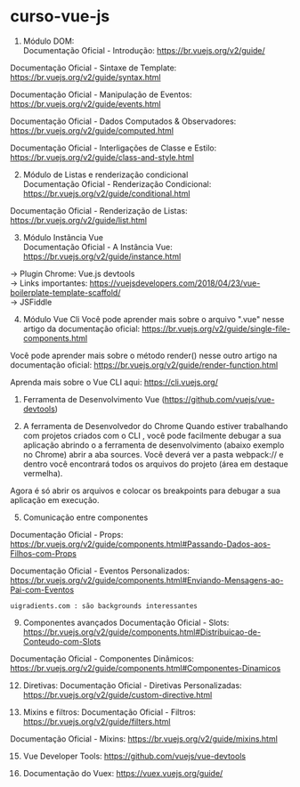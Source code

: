 # curso-vue-js

1. Módulo DOM:<br>
Documentação Oficial - Introdução: https://br.vuejs.org/v2/guide/

Documentação Oficial - Sintaxe de Template: https://br.vuejs.org/v2/guide/syntax.html

Documentação Oficial - Manipulação de Eventos: https://br.vuejs.org/v2/guide/events.html

Documentação Oficial - Dados Computados & Observadores: https://br.vuejs.org/v2/guide/computed.html

Documentação Oficial - Interligações de Classe e Estilo: https://br.vuejs.org/v2/guide/class-and-style.html


2. Módulo de Listas e renderização condicional<br>
Documentação Oficial - Renderização Condicional: https://br.vuejs.org/v2/guide/conditional.html

Documentação Oficial - Renderização de Listas: https://br.vuejs.org/v2/guide/list.html

3. Módulo Instância Vue<br>
Documentação Oficial - A Instância Vue: https://br.vuejs.org/v2/guide/instance.html

-> Plugin Chrome: Vue.js devtools<br>
-> Links importantes: https://vuejsdevelopers.com/2018/04/23/vue-boilerplate-template-scaffold/<br>
-> JSFiddle<br>

4. Módulo Vue Cli
Você pode aprender mais sobre o arquivo ".vue" nesse artigo da documentação oficial: https://br.vuejs.org/v2/guide/single-file-components.html

Você pode aprender mais sobre o método  render()  nesse outro artigo na documentação oficial: https://br.vuejs.org/v2/guide/render-function.html

Aprenda mais sobre o Vue CLI aqui: https://cli.vuejs.org/

1) Ferramenta de Desenvolvimento Vue (https://github.com/vuejs/vue-devtools)

2) A ferramenta de Desenvolvedor do Chrome
Quando estiver trabalhando com projetos criados com o CLI , você pode facilmente debugar a sua aplicação abrindo o a ferramenta de desenvolvimento (abaixo exemplo no Chrome) abrir a aba sources. Você deverá ver a pasta webpack:// e dentro você encontrará todos os arquivos do projeto (área em destaque vermelha).

Agora é só abrir os arquivos e colocar os breakpoints para debugar a sua aplicação em execução.

5. Comunicação entre componentes

Documentação Oficial - Props: https://br.vuejs.org/v2/guide/components.html#Passando-Dados-aos-Filhos-com-Props

Documentação Oficial - Eventos Personalizados: https://br.vuejs.org/v2/guide/components.html#Enviando-Mensagens-ao-Pai-com-Eventos

```shell
uigradients.com : são backgrounds interessantes 
```

9. Componentes avançados
Documentação Oficial - Slots: https://br.vuejs.org/v2/guide/components.html#Distribuicao-de-Conteudo-com-Slots

Documentação Oficial - Componentes Dinâmicos: https://br.vuejs.org/v2/guide/components.html#Componentes-Dinamicos

12. Diretivas: 
Documentação Oficial - Diretivas Personalizadas: https://br.vuejs.org/v2/guide/custom-directive.html

13. Mixins e filtros:
Documentação Oficial - Filtros: https://br.vuejs.org/v2/guide/filters.html

Documentação Oficial - Mixins: https://br.vuejs.org/v2/guide/mixins.html

15. Vue Developer Tools: https://github.com/vuejs/vue-devtools

16. Documentação do Vuex: https://vuex.vuejs.org/guide/
